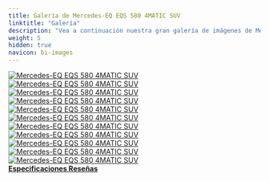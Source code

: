 ```yaml
---
title: Galería de Mercedes-EQ EQS 580 4MATIC SUV
linktitle: "Galería"
description: "Vea a continuación nuestra gran galería de imágenes de Mercedes-EQ EQS 580 4MATIC SUV. Haga clic en las imágenes para versiones en alta resolución."
weight: 5
hidden: true
navicon: bi-images
---
```

<!-- markdownlint-disable MD033 -->
<div class="row" id ="my-gallery">
	<div class="pswp-grid-item col-6 col-md-4">
		<a href="https://media.evkx.net/multimedia/models/mercedes/eqs_suv/eqs_580_4matic_suv/exterior_1.jpg"
data-pswp-src="https://media.evkx.net/multimedia/models/mercedes/eqs_suv/eqs_580_4matic_suv/exterior_1.jpg"
data-pswp-width="3000"
data-pswp-height="1999" 
target="_blank">
			<img src="https://media.evkx.net/multimedia/models/mercedes/eqs_suv/eqs_580_4matic_suv/exterior_1_xst.jpg" alt="Mercedes-EQ EQS 580 4MATIC SUV" class="img-fluid " />
		</a>
	</div>
	<div class="pswp-grid-item col-6 col-md-4">
		<a href="https://media.evkx.net/multimedia/models/mercedes/eqs_suv/eqs_580_4matic_suv/exterior_2.jpg"
data-pswp-src="https://media.evkx.net/multimedia/models/mercedes/eqs_suv/eqs_580_4matic_suv/exterior_2.jpg"
data-pswp-width="3000"
data-pswp-height="1999" 
target="_blank">
			<img src="https://media.evkx.net/multimedia/models/mercedes/eqs_suv/eqs_580_4matic_suv/exterior_2_xst.jpg" alt="Mercedes-EQ EQS 580 4MATIC SUV" class="img-fluid " />
		</a>
	</div>
	<div class="pswp-grid-item col-6 col-md-4">
		<a href="https://media.evkx.net/multimedia/models/mercedes/eqs_suv/eqs_580_4matic_suv/frontseats_1.jpg"
data-pswp-src="https://media.evkx.net/multimedia/models/mercedes/eqs_suv/eqs_580_4matic_suv/frontseats_1.jpg"
data-pswp-width="3000"
data-pswp-height="1687" 
target="_blank">
			<img src="https://media.evkx.net/multimedia/models/mercedes/eqs_suv/eqs_580_4matic_suv/frontseats_1_xst.jpg" alt="Mercedes-EQ EQS 580 4MATIC SUV" class="img-fluid " />
		</a>
	</div>
	<div class="pswp-grid-item col-6 col-md-4">
		<a href="https://media.evkx.net/multimedia/models/mercedes/eqs_suv/eqs_580_4matic_suv/headlight_1.jpg"
data-pswp-src="https://media.evkx.net/multimedia/models/mercedes/eqs_suv/eqs_580_4matic_suv/headlight_1.jpg"
data-pswp-width="3000"
data-pswp-height="2000" 
target="_blank">
			<img src="https://media.evkx.net/multimedia/models/mercedes/eqs_suv/eqs_580_4matic_suv/headlight_1_xst.jpg" alt="Mercedes-EQ EQS 580 4MATIC SUV" class="img-fluid " />
		</a>
	</div>
	<div class="pswp-grid-item col-6 col-md-4">
		<a href="https://media.evkx.net/multimedia/models/mercedes/eqs_suv/eqs_580_4matic_suv/main_1.jpg"
data-pswp-src="https://media.evkx.net/multimedia/models/mercedes/eqs_suv/eqs_580_4matic_suv/main_1.jpg"
data-pswp-width="3000"
data-pswp-height="1999" 
target="_blank">
			<img src="https://media.evkx.net/multimedia/models/mercedes/eqs_suv/eqs_580_4matic_suv/main_1_xst.jpg" alt="Mercedes-EQ EQS 580 4MATIC SUV" class="img-fluid " />
		</a>
	</div>
	<div class="pswp-grid-item col-6 col-md-4">
		<a href="https://media.evkx.net/multimedia/models/mercedes/eqs_suv/eqs_580_4matic_suv/screens_1.jpg"
data-pswp-src="https://media.evkx.net/multimedia/models/mercedes/eqs_suv/eqs_580_4matic_suv/screens_1.jpg"
data-pswp-width="3000"
data-pswp-height="1687" 
target="_blank">
			<img src="https://media.evkx.net/multimedia/models/mercedes/eqs_suv/eqs_580_4matic_suv/screens_1_xst.jpg" alt="Mercedes-EQ EQS 580 4MATIC SUV" class="img-fluid " />
		</a>
	</div>
	<div class="pswp-grid-item col-6 col-md-4">
		<a href="https://media.evkx.net/multimedia/models/mercedes/eqs_suv/eqs_580_4matic_suv/screens_2.jpg"
data-pswp-src="https://media.evkx.net/multimedia/models/mercedes/eqs_suv/eqs_580_4matic_suv/screens_2.jpg"
data-pswp-width="3000"
data-pswp-height="1687" 
target="_blank">
			<img src="https://media.evkx.net/multimedia/models/mercedes/eqs_suv/eqs_580_4matic_suv/screens_2_xst.jpg" alt="Mercedes-EQ EQS 580 4MATIC SUV" class="img-fluid " />
		</a>
	</div>
	<div class="pswp-grid-item col-6 col-md-4">
		<a href="https://media.evkx.net/multimedia/models/mercedes/eqs_suv/eqs_580_4matic_suv/screens_3.jpg"
data-pswp-src="https://media.evkx.net/multimedia/models/mercedes/eqs_suv/eqs_580_4matic_suv/screens_3.jpg"
data-pswp-width="3000"
data-pswp-height="1687" 
target="_blank">
			<img src="https://media.evkx.net/multimedia/models/mercedes/eqs_suv/eqs_580_4matic_suv/screens_3_xst.jpg" alt="Mercedes-EQ EQS 580 4MATIC SUV" class="img-fluid " />
		</a>
	</div>
	<div class="pswp-grid-item col-6 col-md-4">
		<a href="https://media.evkx.net/multimedia/models/mercedes/eqs_suv/eqs_580_4matic_suv/secondrowseats_1.jpg"
data-pswp-src="https://media.evkx.net/multimedia/models/mercedes/eqs_suv/eqs_580_4matic_suv/secondrowseats_1.jpg"
data-pswp-width="3000"
data-pswp-height="2250" 
target="_blank">
			<img src="https://media.evkx.net/multimedia/models/mercedes/eqs_suv/eqs_580_4matic_suv/secondrowseats_1_xst.jpg" alt="Mercedes-EQ EQS 580 4MATIC SUV" class="img-fluid " />
		</a>
	</div>
	<div class="pswp-grid-item col-6 col-md-4">
		<a href="https://media.evkx.net/multimedia/models/mercedes/eqs_suv/eqs_580_4matic_suv/thirdrowseats_1.jpg"
data-pswp-src="https://media.evkx.net/multimedia/models/mercedes/eqs_suv/eqs_580_4matic_suv/thirdrowseats_1.jpg"
data-pswp-width="3000"
data-pswp-height="2001" 
target="_blank">
			<img src="https://media.evkx.net/multimedia/models/mercedes/eqs_suv/eqs_580_4matic_suv/thirdrowseats_1_xst.jpg" alt="Mercedes-EQ EQS 580 4MATIC SUV" class="img-fluid " />
		</a>
	</div>
	<div class="pswp-grid-item col-6 col-md-4">
		<a href="https://media.evkx.net/multimedia/models/mercedes/eqs_suv/eqs_580_4matic_suv/trunk_1.jpg"
data-pswp-src="https://media.evkx.net/multimedia/models/mercedes/eqs_suv/eqs_580_4matic_suv/trunk_1.jpg"
data-pswp-width="3000"
data-pswp-height="1999" 
target="_blank">
			<img src="https://media.evkx.net/multimedia/models/mercedes/eqs_suv/eqs_580_4matic_suv/trunk_1_xst.jpg" alt="Mercedes-EQ EQS 580 4MATIC SUV" class="img-fluid " />
		</a>
	</div>
</div>
<script type="module">
  import PhotoSwipeLightbox from '/js/photoswipe-lightbox.esm.js';
    const lightbox = new PhotoSwipeLightbox({
       gallery: '#my-gallery',
        children: 'a',
        pswpModule: () => import('/js/photoswipe.esm.js')
    });
lightbox.init();
</script>
<div class="mt-3 mb-3">
<a href="../specifications/" class="text-decoration-none text-black">
<strong><i class="bi-arrow-left"></i> Especificaciones </strong>
</a>
<a href="../reviews/" class="text-decoration-none text-black float-end">
<strong>Reseñas <i class="bi-arrow-right"></i></strong>
</a>
</div>
